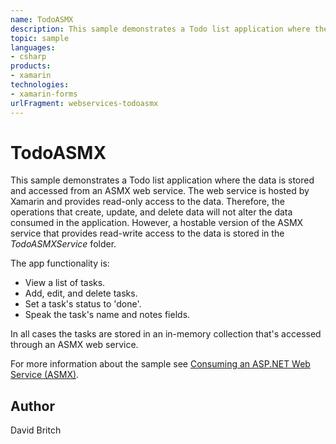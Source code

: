 ```yaml
---
name: TodoASMX
description: This sample demonstrates a Todo list application where the data is stored and accessed from an ASMX web service. The web service is hosted by Xamar...
topic: sample
languages:
- csharp
products:
- xamarin
technologies:
- xamarin-forms
urlFragment: webservices-todoasmx
---
```

TodoASMX
========

This sample demonstrates a Todo list application where the data is stored and accessed from an ASMX web service. The web service is hosted by Xamarin and provides read-only access to the data. Therefore, the operations that create, update, and delete data will not alter the data consumed in the application. However, a hostable version of the ASMX service that provides read-write access to the data is stored in the *TodoASMXService* folder.

The app functionality is:

- View a list of tasks.
- Add, edit, and delete tasks.
- Set a task's status to 'done'.
- Speak the task's name and notes fields.

In all cases the tasks are stored in an in-memory collection that's accessed through an ASMX web service.

For more information about the sample see [Consuming an ASP.NET Web Service (ASMX)](http://developer.xamarin.com/guides/cross-platform/xamarin-forms/web-services/consuming/asmx/).

Author
------

David Britch
